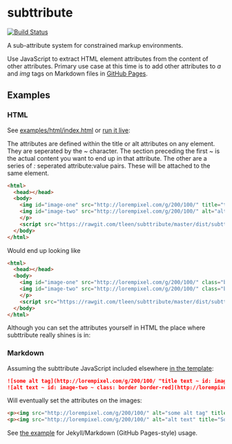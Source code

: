 # subttribute

[![Build Status](https://travis-ci.org/tleen/subttribute.png?branch=master)](https://travis-ci.org/tleen/subttribute)

A sub-attribute system for constrained markup environments.

Use JavaScript to extract HTML element attributes from the content of other attributes. Primary use case at this time is to add other attributes to *a* and *img* tags on Markdown files in [GitHub Pages](https://pages.github.com/).

## Examples


### HTML

See [examples/html/index.html](examples/html/index.html) or [run it live](https://rawgit.com/tleen/subttribute/master/example/index.html):

The attributes are defined within the title or alt attributes on any element. They are seperated by the *~* character. The section preceding the first *~* is the actual content you want to end up in that attribute. The other are a series of *:* seperated attribute:value pairs. These will be attached to the same element.

```html
<html>
  <head></head>
  <body>
    <img id="image-one" src="http://lorempixel.com/g/200/100/" title="title text ~ class: border border-purple ~ alt: Some new alt tag">
    <img id="image-two" src="http://lorempixel.com/g/200/100/" alt="alt text ~ class: border border-red ~ title: Some new title tag">
    </p>
    <script src="https://rawgit.com/tleen/subttribute/master/dist/subttribute.min.js"></script>
  </body>
</html>
```

Would end up looking like

```html
<html>
  <head></head>
  <body>
    <img id="image-one" src="http://lorempixel.com/g/200/100/" class="border border-purple" alt="Some new alt tag" title="title text">
    <img id="image-two" src="http://lorempixel.com/g/200/100/" class="border border-red" alt="alt text" title="Some new title tag">
    </p>
    <script src="https://rawgit.com/tleen/subttribute/master/dist/subttribute.min.js"></script>
  </body>
</html>
```

Although you can set the attributes yourself in HTML the place where subttribute really shines is in:

### Markdown

Assuming the subttribute JavaScript included elsewhere [in the template](examples/markdown/_layouts/default.html):

```markdown
![some alt tag](http://lorempixel.com/g/200/100/ "title text ~ id: image-one ~ class: border border-purple ~ title: Some new title tag")
![alt text ~ id: image-two ~ class: border border-red](http://lorempixel.com/g/200/100/ "Some title tag")
```

Will eventually set the attributes on the images:

```html
<p><img src="http://lorempixel.com/g/200/100/" alt="some alt tag" title="Some new title tag" id="image-one" class="border border-purple"></p>
<p><img src="http://lorempixel.com/g/200/100/" alt="alt text" title="Some title tag" id="image-two" class="border border-red"></p>
```

See [the example](examples/markdown/) for Jekyll/Markdown (GitHub Pages-style) usage.
